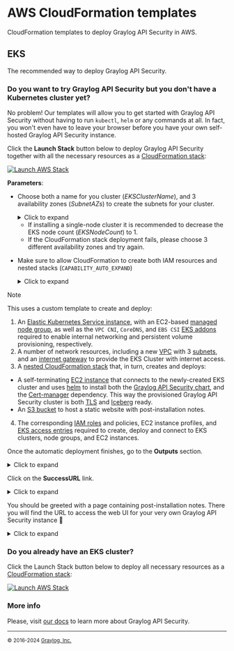 # AWS CloudFormation templates

CloudFormation templates to deploy Graylog API Security in AWS.

## EKS

The recommended way to deploy Graylog API Security.

### Do you want to try Graylog API Security but you don't have a Kubernetes cluster yet?

No problem! Our templates will allow you to get started with Graylog API Security without having to run `kubectl`, `helm` or any commands at all. In fact, you won't even have to leave your browser before you have your own self-hosted Graylog API Security instance.

Click the **Launch Stack** button below to deploy Graylog API Security together with all the necessary resources as a [CloudFormation stack](https://docs.aws.amazon.com/AWSCloudFormation/latest/UserGuide/stacks.html):

[![Launch AWS Stack](https://s3.amazonaws.com/cloudformation-examples/cloudformation-launch-stack.png)](https://console.aws.amazon.com/cloudformation/home#/stacks/create/review?stackName=eks-graylog-api-security&templateURL=https%3A%2F%2Fapisec-cf-templates.s3.us-east-1.amazonaws.com%2Feks%2Feks-joined-stack.json)

**Parameters**:

- Choose both a name for you cluster (*EKSClusterName*), and 3 availability zones (*SubnetAZs*) to create the subnets for your cluster.
  <details>
    <summary>Click to expand</summary>
    <img width="600" alt="cd-parameters" src="https://github.com/resurfaceio/templates/assets/7117255/e16fb3b9-e177-4802-8c13-d7d0c6d0a3b5">
  </details>

    - If installing a single-node cluster it is recommended to decrease the EKS node count (*EKSNodeCount*) to 1.
    - If the CloudFormation stack deployment fails, please choose 3 different availability zones and try again.

- Make sure to allow CloudFormation to create both IAM resources and nested stacks (`CAPABILITY_AUTO_EXPAND`)

  <details>
    <summary>Click to expand</summary>
    <img width="1379" alt="image" src="https://github.com/resurfaceio/templates/assets/7117255/46ea7bcb-76b4-40db-a21c-01098ec2c666">
  </details>



> [!NOTE]
> This uses a custom template to create and deploy:
> 1. An [Elastic Kubernetes Service instance](https://docs.aws.amazon.com/eks/latest/userguide/what-is-eks.html), with an EC2-based [managed node group](https://docs.aws.amazon.com/eks/latest/userguide/managed-node-groups.html), as well as the `VPC CNI`, `CoreDNS`, and `EBS CSI` [EKS addons](https://docs.aws.amazon.com/eks/latest/userguide/eks-add-ons.html#workloads-add-ons-available-eks) required to enable internal networking and persistent volume provisioning, respectively.
> 2. A number of network resources, including a new [VPC](https://docs.aws.amazon.com/vpc/latest/userguide/what-is-amazon-vpc.html) with 3 [subnets](https://docs.aws.amazon.com/vpc/latest/userguide/configure-subnets.html), and an [internet gateway](https://docs.aws.amazon.com/vpc/latest/userguide/VPC_Internet_Gateway.html) to provide the EKS Cluster with internet access.
> 3. A [nested CloudFormation stack](https://docs.aws.amazon.com/AWSCloudFormation/latest/UserGuide/using-cfn-nested-stacks.html) that, in turn, creates and deploys:
>   - A self-terminating [EC2 instance](https://docs.aws.amazon.com/AWSEC2/latest/UserGuide/concepts.html) that connects to the newly-created EKS cluster and uses [helm](https://resurface.io/docs#using-helm) to install both the [Graylog API Security chart](https://artifacthub.io/packages/helm/resurfaceio/resurface), and the [Cert-manager](https://artifacthub.io/packages/helm/cert-manager/cert-manager/) dependency. This way the provisioned Graylog API Security cluster is both [TLS](https://resurface.io/docs#enabling-tls) and [Iceberg](https://resurface.io/docs#enabling-iceberg-storage) ready.
>   - An [S3 bucket](https://docs.aws.amazon.com/AmazonS3/latest/userguide/Welcome.html#CoreConcepts) to host a static website with post-installation notes.
>4. The corresponding [IAM roles](https://docs.aws.amazon.com/IAM/latest/UserGuide/id_roles.html) and policies, EC2 instance profiles, and [EKS access entries](https://docs.aws.amazon.com/eks/latest/userguide/access-entries.html) required to create, deploy and connect to EKS clusters, node groups, and EC2 instances.

Once the automatic deployment finishes, go to the **Outputs** section.

<details>
  <summary> Click to expand</summary>
  
  ![image]()
</details>

Click on the **SuccessURL** link.

<details>
  <summary>Click to expand</summary>
  
  ![image]()
</details>

You should be greeted with a page containing post-installation notes. There you will find the URL to access the web UI for your very own Graylog API Security instance 🚀

<details>
  <summary>Click to expand</summary>
  
  ![image]()
</details>


### Do you already have an EKS cluster?

Click the Launch Stack button below to deploy all necessary resources as a [CloudFormation stack](https://docs.aws.amazon.com/AWSCloudFormation/latest/UserGuide/stacks.html):

[![Launch AWS Stack](https://s3.amazonaws.com/cloudformation-examples/cloudformation-launch-stack.png)](https://console.aws.amazon.com/cloudformation/home#/stacks/create/review?stackName=eks-graylog-api-security&templateURL=https%3A%2F%2Fapisec-cf-templates.s3.us-east-1.amazonaws.com%2Feks%2Fnested%2Feks-helm-ec2.json)


### More info
Please, visit [our docs](https://resurface.io/docs) to learn more about Graylog API Security.


---
<small>&copy; 2016-2024 <a href="https://resurface.io">Graylog, Inc.</a></small>
